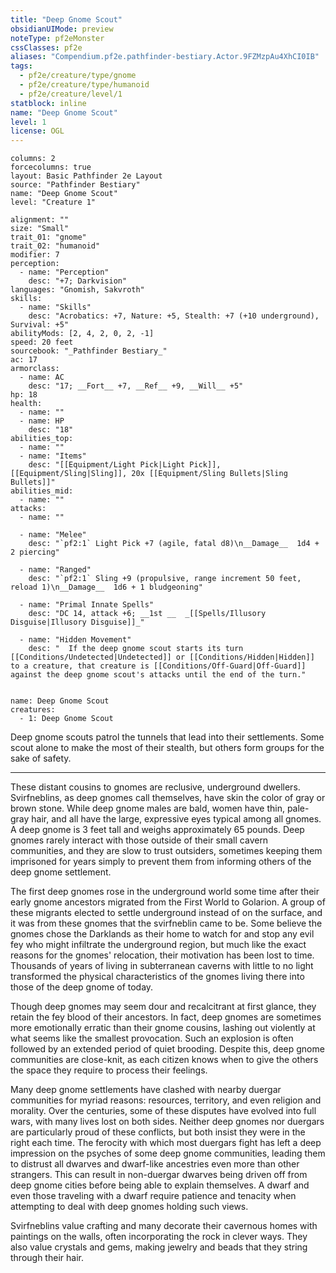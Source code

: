 ```yaml
---
title: "Deep Gnome Scout"
obsidianUIMode: preview
noteType: pf2eMonster
cssClasses: pf2e
aliases: "Compendium.pf2e.pathfinder-bestiary.Actor.9FZMzpAu4XhCI0IB" 
tags:
  - pf2e/creature/type/gnome
  - pf2e/creature/type/humanoid
  - pf2e/creature/level/1
statblock: inline
name: "Deep Gnome Scout"
level: 1
license: OGL
---
```


```statblock
columns: 2
forcecolumns: true
layout: Basic Pathfinder 2e Layout
source: "Pathfinder Bestiary"
name: "Deep Gnome Scout"
level: "Creature 1"

alignment: ""
size: "Small"
trait_01: "gnome"
trait_02: "humanoid"
modifier: 7
perception:
  - name: "Perception"
    desc: "+7; Darkvision"
languages: "Gnomish, Sakvroth"
skills:
  - name: "Skills"
    desc: "Acrobatics: +7, Nature: +5, Stealth: +7 (+10 underground), Survival: +5"
abilityMods: [2, 4, 2, 0, 2, -1]
speed: 20 feet
sourcebook: "_Pathfinder Bestiary_"
ac: 17
armorclass:
  - name: AC
    desc: "17; __Fort__ +7, __Ref__ +9, __Will__ +5"
hp: 18
health:
  - name: ""
  - name: HP
    desc: "18"
abilities_top:
  - name: ""
  - name: "Items"
    desc: "[[Equipment/Light Pick|Light Pick]], [[Equipment/Sling|Sling]], 20x [[Equipment/Sling Bullets|Sling Bullets]]"
abilities_mid:
  - name: ""
attacks:
  - name: ""

  - name: "Melee"
    desc: "`pf2:1` Light Pick +7 (agile, fatal d8)\n__Damage__  1d4 + 2 piercing"

  - name: "Ranged"
    desc: "`pf2:1` Sling +9 (propulsive, range increment 50 feet, reload 1)\n__Damage__  1d6 + 1 bludgeoning"

  - name: "Primal Innate Spells"
    desc: "DC 14, attack +6; __1st __  _[[Spells/Illusory Disguise|Illusory Disguise]]_"

  - name: "Hidden Movement"
    desc: "  If the deep gnome scout starts its turn [[Conditions/Undetected|Undetected]] or [[Conditions/Hidden|Hidden]] to a creature, that creature is [[Conditions/Off-Guard|Off-Guard]] against the deep gnome scout's attacks until the end of the turn."
 
```

```encounter-table
name: Deep Gnome Scout
creatures:
  - 1: Deep Gnome Scout
```



Deep gnome scouts patrol the tunnels that lead into their settlements. Some scout alone to make the most of their stealth, but others form groups for the sake of safety.

* * *

These distant cousins to gnomes are reclusive, underground dwellers. Svirfneblins, as deep gnomes call themselves, have skin the color of gray or brown stone. While deep gnome males are bald, women have thin, pale-gray hair, and all have the large, expressive eyes typical among all gnomes. A deep gnome is 3 feet tall and weighs approximately 65 pounds. Deep gnomes rarely interact with those outside of their small cavern communities, and they are slow to trust outsiders, sometimes keeping them imprisoned for years simply to prevent them from informing others of the deep gnome settlement.

The first deep gnomes rose in the underground world some time after their early gnome ancestors migrated from the First World to Golarion. A group of these migrants elected to settle underground instead of on the surface, and it was from these gnomes that the svirfneblin came to be. Some believe the gnomes chose the Darklands as their home to watch for and stop any evil fey who might infiltrate the underground region, but much like the exact reasons for the gnomes' relocation, their motivation has been lost to time. Thousands of years of living in subterranean caverns with little to no light transformed the physical characteristics of the gnomes living there into those of the deep gnome of today.

Though deep gnomes may seem dour and recalcitrant at first glance, they retain the fey blood of their ancestors. In fact, deep gnomes are sometimes more emotionally erratic than their gnome cousins, lashing out violently at what seems like the smallest provocation. Such an explosion is often followed by an extended period of quiet brooding. Despite this, deep gnome communities are close-knit, as each citizen knows when to give the others the space they require to process their feelings.

Many deep gnome settlements have clashed with nearby duergar communities for myriad reasons: resources, territory, and even religion and morality. Over the centuries, some of these disputes have evolved into full wars, with many lives lost on both sides. Neither deep gnomes nor duergars are particularly proud of these conflicts, but both insist they were in the right each time. The ferocity with which most duergars fight has left a deep impression on the psyches of some deep gnome communities, leading them to distrust all dwarves and dwarf-like ancestries even more than other strangers. This can result in non-duergar dwarves being driven off from deep gnome cities before being able to explain themselves. A dwarf and even those traveling with a dwarf require patience and tenacity when attempting to deal with deep gnomes holding such views.

Svirfneblins value crafting and many decorate their cavernous homes with paintings on the walls, often incorporating the rock in clever ways. They also value crystals and gems, making jewelry and beads that they string through their hair.
